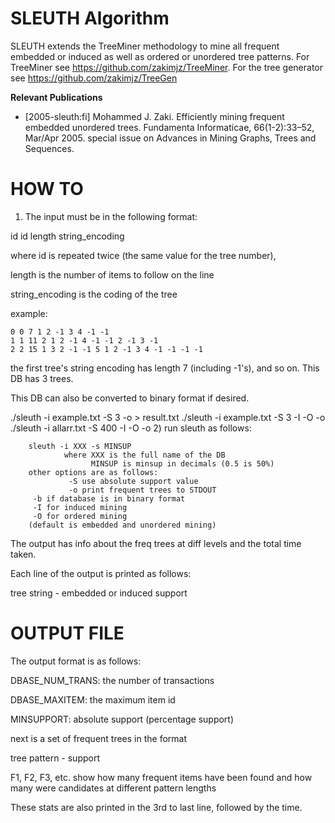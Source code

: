# SLEUTH Algorithm

SLEUTH extends the TreeMiner methodology to mine all frequent embedded or induced as well as ordered or unordered tree patterns. For TreeMiner see https://github.com/zakimjz/TreeMiner. For the tree generator see https://github.com/zakimjz/TreeGen


**Relevant Publications**

* [2005-sleuth:fi] Mohammed J. Zaki. Efficiently mining frequent embedded unordered trees. Fundamenta Informaticae, 66(1-2):33–52, Mar/Apr 2005. special issue on Advances in Mining Graphs, Trees and Sequences.


# HOW TO

1) The input must be in the following format:

id id length string_encoding

where id is repeated twice (the same value for the tree number), 

length is the number of items to follow on the line

string_encoding is the coding of the tree 

example: 

    0 0 7 1 2 -1 3 4 -1 -1
    1 1 11 2 1 2 -1 4 -1 -1 2 -1 3 -1
    2 2 15 1 3 2 -1 -1 5 1 2 -1 3 4 -1 -1 -1 -1

the first tree's string encoding has length 7 (including -1's), and so on.
This DB has 3 trees. 

This DB can also be converted to binary format if desired.

./sleuth -i example.txt -S 3 -o > result.txt
./sleuth -i example.txt -S 3 -I -O -o
./sleuth -i allarr.txt -S 400 -I -O -o
2) run sleuth as follows:

        sleuth -i XXX -s MINSUP
                where XXX is the full name of the DB
                      MINSUP is minsup in decimals (0.5 is 50%)
        other options are as follows:
                 -S use absolute support value
                 -o print frequent trees to STDOUT
		 -b if database is in binary format
		 -I for induced mining
	 	 -O for ordered mining
		(default is embedded and unordered mining)

The output has info about the freq trees at diff levels and the total
time taken.

Each line of the output is printed as follows:

tree string - embedded or induced support

# OUTPUT FILE 

The output format is as follows:

DBASE_NUM_TRANS: the number of transactions

DBASE_MAXITEM: the maximum item id

MINSUPPORT: absolute support (percentage support)

next is a set of frequent trees in the format

tree pattern - support

F1, F2, F3, etc. show how many frequent items have been found and how many were candidates at different pattern lengths

These stats are also printed in the 3rd to last line, followed by the time.
